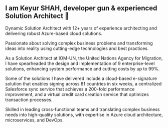 ## I am Keyur SHAH, developer gun & experienced Solution Architect 👋
Dynamic Solution Architect with 12+ years of experience architecting and delivering robust Azure-based cloud solutions. 

Passionate about solving complex business problems and transforming ideas into reality using cutting-edge technologies and best practices.

As a Solution Architect at IOM-UN, the United Nations Agency for Migration, I have spearheaded the design and implementation of 9 enterprise-level solutions, enhancing system performance and cutting costs by up to 99%. 

Some of the solutions I have delivered include a cloud-based e-signature solution that enables signing across 81 countries in six weeks, a centralized Salesforce sync service that achieves a 200-fold performance improvement, and a virtual credit card creation service that optimizes transaction processes.

Skilled in leading cross-functional teams and translating complex business needs into high-quality solutions, with expertise in Azure cloud architecture, microservices, and DevOps.

<!--
**keyur786shah/keyur786shah** is a ✨ _special_ ✨ repository because its `README.md` (this file) appears on your GitHub profile.

Here are some ideas to get you started:

- 🔭 I’m currently working on ...
- 🌱 I’m currently learning ...
- 👯 I’m looking to collaborate on ...
- 🤔 I’m looking for help with ...
- 💬 Ask me about ...
- 📫 How to reach me: ...
- 😄 Pronouns: ...
- ⚡ Fun fact: ...
-->
